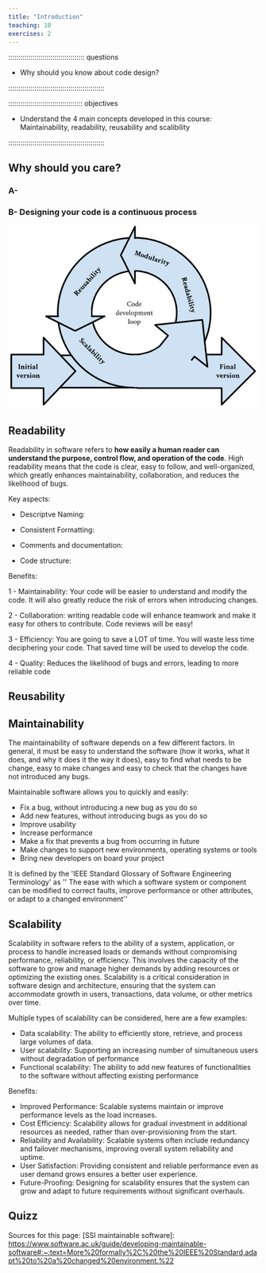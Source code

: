 ```yaml
---
title: "Introduction"
teaching: 10
exercises: 2
---
```


:::::::::::::::::::::::::::::::::::::: questions 

- Why should you know about code design?

::::::::::::::::::::::::::::::::::::::::::::::::

::::::::::::::::::::::::::::::::::::: objectives

- Understand the 4 main concepts developed in this course: Maintainability, readability, reusability and scalibility

::::::::::::::::::::::::::::::::::::::::::::::::

## Why should you care?

### A-  


### B- Designing your code is a continuous process

![Designing loop](fig/Loop.png)


## Readability

Readability in software refers to **how easily a human reader can understand the purpose, control flow, and operation of the code**. High readability means that the code is clear, easy to follow, and well-organized, which greatly enhances maintainability, collaboration, and reduces the likelihood of bugs.

Key aspects:

- Descriptve Naming:

- Consistent Formatting:

- Comments and documentation:

- Code structure:

Benefits:

1 - Maintainability: Your code will be easier to understand and modify the code. It will also greatly reduce the risk of errors when introducing changes.

2 - Collaboration: writing readable code will enhance teamwork and make it easy for others to contribute. Code reviews will be easy!

3 - Efficiency: You are going to save a LOT of time. You will waste less time deciphering your code. That saved time will be used to develop the code.

4 - Quality: Reduces the likelihood of bugs and errors, leading to more reliable code


## Reusability

## Maintainability

The maintainability of software depends on a few different factors. In general, it must be easy to understand the software (how it works, what it does, and why it does it the way it does), easy to find what needs to be change, easy to make changes and easy to check that the changes have not introduced any bugs.

Maintainable software allows you to quickly and easily:

- Fix a bug, without introducing a new bug as you do so
- Add new features, without introducing bugs as you do so
- Improve usability
- Increase performance
- Make a fix that prevents a bug from occurring in future
- Make changes to support new environments, operating systems or tools
- Bring new developers on board your project


It is defined by the 'IEEE Standard Glossary of Software Engineering Terminology' as ''
The ease with which a software system or component can be modified to correct faults, improve performance or other attributes, or adapt to a changed environment''


## Scalability
Scalability in software refers to the ability of a system, application, or process to handle increased loads or demands without compromising performance, reliability, or efficiency. This involves the capacity of the software to grow and manage higher demands by adding resources or optimizing the existing ones. Scalability is a critical consideration in software design and architecture, ensuring that the system can accommodate growth in users, transactions, data volume, or other metrics over time.


Multiple types of scalability can be considered, here are a few examples:

- Data scalability: The ability to efficiently store, retrieve, and process large volumes of data.
- User scalability: Supporting an increasing number of simultaneous users without degradation of performance
- Functional scalability: The ability to add new features of functionalities to the software without affecting existing performance

Benefits:
- Improved Performance: Scalable systems maintain or improve performance levels as the load increases.
- Cost Efficiency: Scalability allows for gradual investment in additional resources as needed, rather than over-provisioning from the start.
- Reliability and Availability: Scalable systems often include redundancy and failover mechanisms, improving overall system reliability and uptime.
- User Satisfaction: Providing consistent and reliable performance even as user demand grows ensures a better user experience.
- Future-Proofing: Designing for scalability ensures that the system can grow and adapt to future requirements without significant overhauls.


## Quizz

[r-markdown]: https://rmarkdown.rstudio.com/



Sources for this page:
[SSI maintainable software]: https://www.software.ac.uk/guide/developing-maintainable-software#:~:text=More%20formally%2C%20the%20IEEE%20Standard,adapt%20to%20a%20changed%20environment.%22
